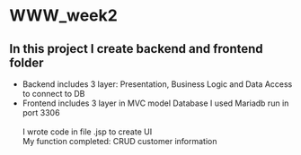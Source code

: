# WWW_week2

## In this project I create backend and frontend folder
+ Backend includes 3 layer: Presentation, Business Logic and Data Access to connect to DB
+ Frontend includes 3 layer in MVC model 
Database I used Mariadb run in port 3306 <br /> <br />
I wrote code in file .jsp to create UI <br />
My function completed: CRUD customer information

